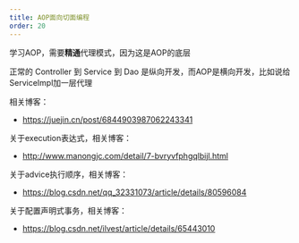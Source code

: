 ```yaml
---
title: AOP面向切面编程
order: 20
---
```


学习AOP，需要**精通**代理模式，因为这是AOP的底层

正常的 Controller 到 Service 到 Dao 是纵向开发，而AOP是横向开发，比如说给ServiceImpl加一层代理

相关博客：

- <https://juejin.cn/post/6844903987062243341>

关于execution表达式，相关博客：

- <http://www.manongjc.com/detail/7-bvryvfphgqlbijl.html>

关于advice执行顺序，相关博客：

- <https://blog.csdn.net/qq_32331073/article/details/80596084>

关于配置声明式事务，相关博客：

- <https://blog.csdn.net/ilvest/article/details/65443010>

